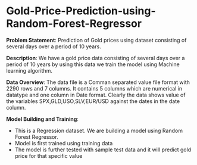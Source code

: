 # Gold-Price-Prediction-using-Random-Forest-Regressor
**Problem Statement**:  Prediction of Gold prices using dataset consisting of several days over a period of 10 years. 

**Description**: We have a gold price data consisting of several days over a period of 10 years  by using this data we train the model using Machine learning algorithm. 

**Data Overview**: 
The data file is a Comman separated value file format with 2290 rows and 7 columns. It contains 5 columns which are numerical in datatype and one column in Date format. Clearly the data shows value of the variables SPX,GLD,USO,SLV,EUR/USD against the dates in the date column.

**Model Building and Training**: 
* This is a Regression dataset. We are building a model using Random Forest Regressor. 
* Model is first trained using training data 
* The model is further tested with sample test data and it will predict gold price for that specific value
